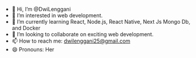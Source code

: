 - 👋 Hi, I’m @DwiLenggani
- 👀 I’m interested in web development.
- 🌱 I’m currently learning React, Node.js, React Native, Next Js Mongo Db, and Docker
- 💞️ I’m looking to collaborate on exciting web development.
- 📫 How to reach me: dwilenggani25@gmail.com
- 😄 Pronouns: Her



